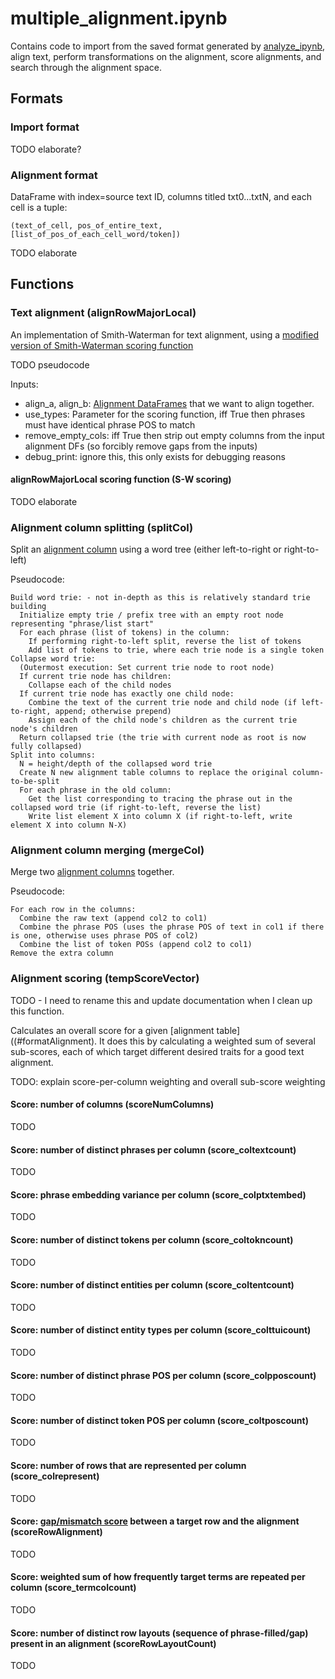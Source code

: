 # multiple_alignment.ipynb

Contains code to import from the saved format generated by [analyze_ipynb](), align text, perform transformations on the alignment, score alignments, and search through the alignment space.

## Formats

### <a id="formatImport"></a>Import format

TODO elaborate?

### <a id="formatAlignment"></a>Alignment format

DataFrame with index=source text ID, columns titled txt0...txtN, and each cell is a tuple:

```
(text_of_cell, pos_of_entire_text, [list_of_pos_of_each_cell_word/token])
```

TODO elaborate

## Functions

### <a id="alignRowMajorLocal"></a>Text alignment (alignRowMajorLocal)

An implementation of Smith-Waterman for text alignment, using a [modified version of Smith-Waterman scoring function](#alignRowMajorLocal_scoringFunction)

TODO pseudocode

Inputs:
- align_a, align_b: [Alignment DataFrames](#formatAlignment) that we want to align together.
- use_types: Parameter for the scoring function, iff True then phrases must have identical phrase POS to match
- remove_empty_cols: iff True then strip out empty columns from the input alignment DFs (so forcibly remove gaps from the inputs)
- debug_print: ignore this, this only exists for debugging reasons

#### <a id="alignRowMajorLocal_scoringFunction"></a>alignRowMajorLocal scoring function (S-W scoring)

TODO elaborate

### <a id="splitCol"></a>Alignment column splitting (splitCol)

Split an [alignment column](#formatAlignment) using a word tree (either left-to-right or right-to-left)

Pseudocode:

```
Build word trie: - not in-depth as this is relatively standard trie building
  Initialize empty trie / prefix tree with an empty root node representing "phrase/list start"
  For each phrase (list of tokens) in the column:
    If performing right-to-left split, reverse the list of tokens
    Add list of tokens to trie, where each trie node is a single token
Collapse word trie:
  (Outermost execution: Set current trie node to root node)
  If current trie node has children:
    Collapse each of the child nodes
  If current trie node has exactly one child node:
    Combine the text of the current trie node and child node (if left-to-right, append; otherwise prepend)
    Assign each of the child node's children as the current trie node's children
  Return collapsed trie (the trie with current node as root is now fully collapsed)
Split into columns:
  N = height/depth of the collapsed word trie
  Create N new alignment table columns to replace the original column-to-be-split
  For each phrase in the old column:
    Get the list corresponding to tracing the phrase out in the collapsed word trie (if right-to-left, reverse the list)
    Write list element X into column X (if right-to-left, write element X into column N-X)
```

### <a id="mergeCol"></a>Alignment column merging (mergeCol)

Merge two [alignment columns](#formatAlignment) together.

Pseudocode:

```
For each row in the columns:
  Combine the raw text (append col2 to col1)
  Combine the phrase POS (uses the phrase POS of text in col1 if there is one, otherwise uses phrase POS of col2)
  Combine the list of token POSs (append col2 to col1)
Remove the extra column
```

### <a id="tempScoreVector"></a>Alignment scoring (tempScoreVector)

TODO - I need to rename this and update documentation when I clean up this function.

Calculates an overall score for a given [alignment table]((#formatAlignment). It does this by calculating a weighted sum of several sub-scores, each of which target different desired traits for a good text alignment.

TODO: explain score-per-column weighting and overall sub-score weighting

#### <a id="scoreNumColumns"></a>Score: number of columns (scoreNumColumns)

TODO

#### <a id="score_coltextcount"></a>Score: number of distinct phrases per column (score_coltextcount)

TODO

#### <a id="score_colptxtembed"></a>Score: phrase embedding variance per column (score_colptxtembed)

TODO

#### <a id="score_coltokncount"></a>Score: number of distinct tokens per column (score_coltokncount)

TODO

#### <a id="score_coltentcount"></a>Score: number of distinct entities per column (score_coltentcount)

TODO

#### <a id="score_colttuicount"></a>Score: number of distinct entity types per column (score_colttuicount)

TODO

#### <a id="score_colpposcount"></a>Score: number of distinct phrase POS per column (score_colpposcount)

TODO

#### <a id="score_coltposcount"></a>Score: number of distinct token POS per column (score_coltposcount)

TODO

#### <a id="score_colrepresent"></a>Score: number of rows that are represented per column (score_colrepresent)

TODO

#### <a id="scoreRowAlignment"></a>Score: [gap/mismatch score](alignRowMajorLocal_scoringFunction) between a target row and the alignment (scoreRowAlignment)

TODO

#### <a id="score_termcolcount"></a>Score: weighted sum of how frequently target terms are repeated per column (score_termcolcount)

TODO

#### <a id="scoreRowLayoutCount"></a>Score: number of distinct row layouts (sequence of phrase-filled/gap) present in an alignment (scoreRowLayoutCount)

TODO
